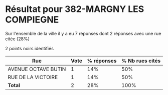 # Résultat pour 382-MARGNY LES COMPIEGNE

Sur l'ensemble de la ville il y a eu 7 réponses dont 2 réponses avec une rue citée (28%)

2 points noirs identifiés

| Rue | Vote | % réponses | % Nb rues cités|
|-----|------|------------|----------------|
| AVENUE OCTAVE BUTIN | 1 | 14% | 50%|
| RUE DE LA VICTOIRE | 1 | 14% | 50%|
| **Total** | 2 | 28% | 100%|
